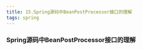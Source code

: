 ```yaml
---
title: 15.Spring源码中BeanPostProcessor接口的理解
tags: spring
---
```


### Spring源码中BeanPostProcessor接口的理解
